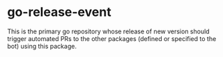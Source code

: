 # go-release-event
This is the primary go repository whose release of new version should trigger automated PRs to the other packages (defined or specified to the bot) using this package.
